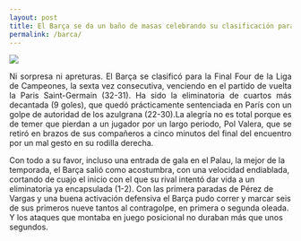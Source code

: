 ```yaml
---
layout: post
title: El Barça se da un baño de masas celebrando su clasificación para la Final Four
permalink: /barca/
---
```

![](https://phantom-marca.unidadeditorial.es/421a05ea3d96759b8914e018f00ed1b4/resize/660/f/webp/assets/multimedia/imagenes/2024/05/02/17146824601703.jpg)

<p Align=justify> Ni sorpresa ni apreturas. El Barça se clasificó para la Final Four de la Liga de Campeones, la sexta vez consecutiva, venciendo en el partido de vuelta la Paris Saint-Germain (32-31). Ha sido la eliminatoria de cuartos más decantada (9 goles), que quedó prácticamente sentenciada en París con un golpe de autoridad de los azulgrana (22-30).La alegría no es total porque es de temer que pierdan a un jugador por un largo periodo, Pol Valera, que se retiró en brazos de sus compañeros a cinco minutos del final del encuentro por un mal gesto en su rodilla derecha.

Con todo a su favor, incluso una entrada de gala en el Palau, la mejor de la temporada, el Barça salió como acostumbra, con una velocidad endiablada, cortando de cuajo el inicio con el que su rival intentó dar vida a un eliminatoria ya encapsulada (1-2). Con las primera paradas de Pérez de Vargas y una buena activación defensiva el Barça pudo correr y marcar seis de sus primeros nueve tantos al contragolpe, en primera o segunda oleada. Y los ataques que montaba en juego posicional no duraban más que unos segundos.</p>

